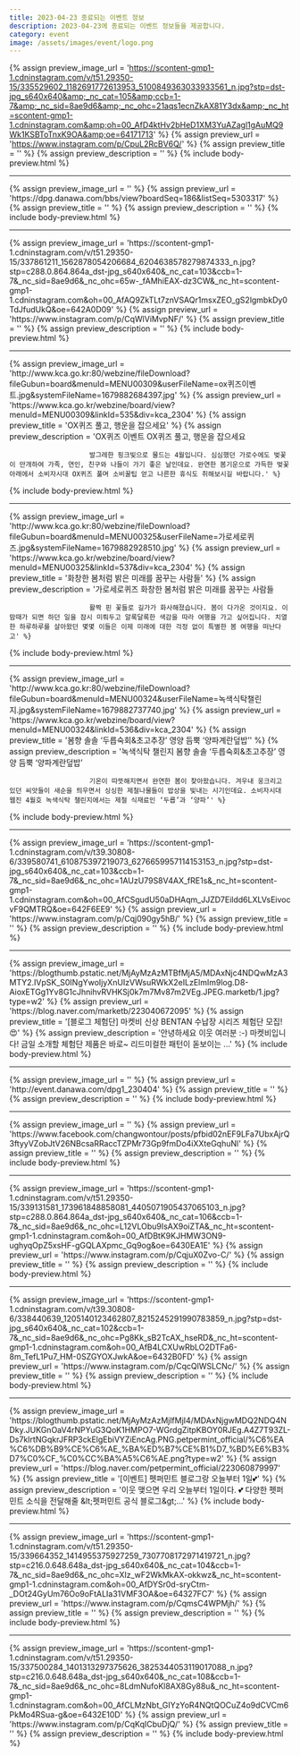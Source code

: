 ```yaml
---
title: 2023-04-23 종료되는 이벤트 정보
description: 2023-04-23에 종료되는 이벤트 정보들을 제공합니다.
category: event
image: /assets/images/event/logo.png
---
```

{% assign preview_image_url = 'https://scontent-gmp1-1.cdninstagram.com/v/t51.29350-15/335529602_1182691772613953_5100849363033933561_n.jpg?stp=dst-jpg_s640x640&amp;_nc_cat=105&amp;ccb=1-7&amp;_nc_sid=8ae9d6&amp;_nc_ohc=21aqs1ecnZkAX81Y3dx&amp;_nc_ht=scontent-gmp1-1.cdninstagram.com&amp;oh=00_AfD4ktHv2bHeD1XM3YuAZagl1gAuMQ9Wk1KSBToTnxK9OA&amp;oe=64171713' %}
{% assign preview_url = 'https://www.instagram.com/p/CpuL2RcBV6Q/' %}
{% assign preview_title = '' %}
{% assign preview_description = '' %}
{% include body-preview.html %}
<hr>{% assign preview_image_url = '' %}
{% assign preview_url = 'https://dpg.danawa.com/bbs/view?boardSeq=186&listSeq=5303317' %}
{% assign preview_title = '' %}
{% assign preview_description = '' %}
{% include body-preview.html %}
<hr>{% assign preview_image_url = 'https://scontent-gmp1-1.cdninstagram.com/v/t51.29350-15/337861211_1562878054206684_6204638578279874333_n.jpg?stp=c288.0.864.864a_dst-jpg_s640x640&amp;_nc_cat=103&amp;ccb=1-7&amp;_nc_sid=8ae9d6&amp;_nc_ohc=65w-_fAMhiEAX-dz3CW&amp;_nc_ht=scontent-gmp1-1.cdninstagram.com&amp;oh=00_AfAQ9ZkTLt7znVSAQr1msxZEO_gS2lgmbkDy0TdJfudUkQ&amp;oe=642A0D09' %}
{% assign preview_url = 'https://www.instagram.com/p/CqWlViMvpNF/' %}
{% assign preview_title = '' %}
{% assign preview_description = '' %}
{% include body-preview.html %}
<hr>{% assign preview_image_url = 'http://www.kca.go.kr:80/webzine/fileDownload?fileGubun=board&menuId=MENU00309&userFileName=ox퀴즈이벤트.jpg&systemFileName=1679882684397.jpg' %}
{% assign preview_url = 'https://www.kca.go.kr/webzine/board/view?menuId=MENU00309&linkId=535&div=kca_2304' %}
{% assign preview_title = 'OX퀴즈 풀고, 행운을 잡으세요' %}
{% assign preview_description = 'OX퀴즈 이벤트			OX퀴즈 풀고, 행운을 잡으세요																						발그레한 핑크빛으로 물드는 4월입니다. 심심했던 가로수에도 벚꽃이 만개하여 가족, 연인, 친구와 나들이 가기 좋은 날인데요. 완연한 봄기운으로 가득한 벚꽃 아래에서 소비자시대 OX퀴즈 풀며 소비꿀팁 얻고 나른한 휴식도 취해보시길 바랍니다.' %}
{% include body-preview.html %}
<hr>{% assign preview_image_url = 'http://www.kca.go.kr:80/webzine/fileDownload?fileGubun=board&menuId=MENU00325&userFileName=가로세로퀴즈.jpg&systemFileName=1679882928510.jpg' %}
{% assign preview_url = 'https://www.kca.go.kr/webzine/board/view?menuId=MENU00325&linkId=537&div=kca_2304' %}
{% assign preview_title = '화창한 봄처럼 밝은 미래를 꿈꾸는 사람들' %}
{% assign preview_description = '가로세로퀴즈			화창한 봄처럼 밝은 미래를 꿈꾸는 사람들																						활짝 핀 꽃들로 길가가 화사해졌습니다. 봄이 다가온 것이지요. 이맘때가 되면 하던 일을 잠시 미뤄두고 알록달록한 색감을 따라 여행을 가고 싶어집니다. 치열한 하루하루를 살아왔던 몇몇 이들은 이제 미래에 대한 걱정 없이 특별한 봄 여행을 떠난다고' %}
{% include body-preview.html %}
<hr>{% assign preview_image_url = 'http://www.kca.go.kr:80/webzine/fileDownload?fileGubun=board&menuId=MENU00324&userFileName=녹색식탁챌린지.jpg&systemFileName=1679882737740.jpg' %}
{% assign preview_url = 'https://www.kca.go.kr/webzine/board/view?menuId=MENU00324&linkId=536&div=kca_2304' %}
{% assign preview_title = '봄향 솔솔 ‘두릅숙회&초고추장’ 영양 듬뿍 ‘양파계란덮밥’' %}
{% assign preview_description = '녹색식탁 챌린지			봄향 솔솔 ‘두릅숙회&초고추장’ 영양 듬뿍 ‘양파계란덮밥’																						기온이 따뜻해지면서 완연한 봄이 찾아왔습니다. 겨우내 웅크리고 있던 씨앗들이 새순을 틔우면서 싱싱한 제철나물들이 밥상을 빛내는 시기인데요. 소비자시대 웹진 4월호 녹색식탁 챌린지에서는 제철 식재료인 ‘두릅’과 ‘양파’' %}
{% include body-preview.html %}
<hr>{% assign preview_image_url = 'https://scontent-gmp1-1.cdninstagram.com/v/t39.30808-6/339580741_610875397219073_6276659957114153153_n.jpg?stp=dst-jpg_s640x640&amp;_nc_cat=103&amp;ccb=1-7&amp;_nc_sid=8ae9d6&amp;_nc_ohc=1AUzU79S8V4AX_fRE1s&amp;_nc_ht=scontent-gmp1-1.cdninstagram.com&amp;oh=00_AfCSgudU50aDHAqm_JJZD7Eildd6LXLVsEivocvF9QMTRQ&amp;oe=642F6EE9' %}
{% assign preview_url = 'https://www.instagram.com/p/Cqj090gy5hB/' %}
{% assign preview_title = '' %}
{% assign preview_description = '' %}
{% include body-preview.html %}
<hr>{% assign preview_image_url = 'https://blogthumb.pstatic.net/MjAyMzAzMTBfMjA5/MDAxNjc4NDQwMzA3MTY2.IVpSK_S0INgYwoIjyXnUIzVWsuRWkX2eILzElmIm9log.D8-AioxETGg1Yv8G1cJhnihvRVHKSj0k7m7Mv87m2VEg.JPEG.marketb/1.jpg?type=w2' %}
{% assign preview_url = 'https://blog.naver.com/marketb/223040672095' %}
{% assign preview_title = '[블로그 체험단] 마켓비 신상 BENTAN 수납장 시리즈 체험단 모집!😍' %}
{% assign preview_description = '안녕하세요 이웃 여러분 :-) 마켓비입니다! 금일 소개할 체험단 제품은 바로~ 리드미컬한 패턴이 돋보이는 ...' %}
{% include body-preview.html %}
<hr>{% assign preview_image_url = '' %}
{% assign preview_url = 'http://event.danawa.com/dpg1_230404' %}
{% assign preview_title = '' %}
{% assign preview_description = '' %}
{% include body-preview.html %}
<hr>{% assign preview_image_url = '' %}
{% assign preview_url = 'https://www.facebook.com/changwontour/posts/pfbid02nEF9LFa7UbxAjrQ3ftyyVZobJtV26NBcsaRRaccTZPMr73Gp9fmDo4iXXteGqhuNl' %}
{% assign preview_title = '' %}
{% assign preview_description = '' %}
{% include body-preview.html %}
<hr>{% assign preview_image_url = 'https://scontent-gmp1-1.cdninstagram.com/v/t51.29350-15/339131581_173961848858081_4405071905437065103_n.jpg?stp=c288.0.864.864a_dst-jpg_s640x640&amp;_nc_cat=106&amp;ccb=1-7&amp;_nc_sid=8ae9d6&amp;_nc_ohc=L12VLObu9IsAX9oiZTA&amp;_nc_ht=scontent-gmp1-1.cdninstagram.com&amp;oh=00_AfDBtK9KJHMW3ON9-ughyqOpZ5xsHF-gGQLAXpmc_Gq9og&amp;oe=6430EA1E' %}
{% assign preview_url = 'https://www.instagram.com/p/CqjuX0Zvo-C/' %}
{% assign preview_title = '' %}
{% assign preview_description = '' %}
{% include body-preview.html %}
<hr>{% assign preview_image_url = 'https://scontent-gmp1-1.cdninstagram.com/v/t39.30808-6/338440639_1205140123462807_8215245291990783859_n.jpg?stp=dst-jpg_s640x640&amp;_nc_cat=102&amp;ccb=1-7&amp;_nc_sid=8ae9d6&amp;_nc_ohc=Pg8Kk_sB2TcAX_hseRD&amp;_nc_ht=scontent-gmp1-1.cdninstagram.com&amp;oh=00_AfB4LCXUwRbLO2DTFa6-8m_TefL1Pu7_HM-0SZGYOXJwkA&amp;oe=6432B0FD' %}
{% assign preview_url = 'https://www.instagram.com/p/CqcQlWSLCNc/' %}
{% assign preview_title = '' %}
{% assign preview_description = '' %}
{% include body-preview.html %}
<hr>{% assign preview_image_url = 'https://blogthumb.pstatic.net/MjAyMzAzMjlfMjI4/MDAxNjgwMDQ2NDQ4NDky.JUKGnOaV4rNPYuG3QoK1HMPO7-WGrdgZitpKBOY0RJEg.A4Z7T93ZL-Ds7kIrtNGqkrJFRP3ckElgEbiVYZiEncAg.PNG.petpermint_official/%C6%EA%C6%DB%B9%CE%C6%AE_%BA%ED%B7%CE%B1%D7_%BD%E6%B3%D7%C0%CF_%C0%CC%BA%A5%C6%AE.png?type=w2' %}
{% assign preview_url = 'https://blog.naver.com/petpermint_official/223060879997' %}
{% assign preview_title = '[이벤트] 펫퍼민트 블로그랑 오늘부터 1일💕' %}
{% assign preview_description = '이웃 맺으면 우리 오늘부터 1일이다. 💕 다양한 펫퍼민트 소식을 전달해줄 &amp;lt;펫퍼민트 공식 블로그&amp;gt;...' %}
{% include body-preview.html %}
<hr>{% assign preview_image_url = 'https://scontent-gmp1-1.cdninstagram.com/v/t51.29350-15/339664352_1414955375927259_7307708172971419721_n.jpg?stp=c216.0.648.648a_dst-jpg_s640x640&amp;_nc_cat=104&amp;ccb=1-7&amp;_nc_sid=8ae9d6&amp;_nc_ohc=XIz_wF2WkMkAX-okkwz&amp;_nc_ht=scontent-gmp1-1.cdninstagram.com&amp;oh=00_AfDYSr0d-sryCtm-_DOt24GyUm76Oo9oFtALIa31VMF3OA&amp;oe=64327FC7' %}
{% assign preview_url = 'https://www.instagram.com/p/CqmsC4WPMjh/' %}
{% assign preview_title = '' %}
{% assign preview_description = '' %}
{% include body-preview.html %}
<hr>{% assign preview_image_url = 'https://scontent-gmp1-1.cdninstagram.com/v/t51.29350-15/337500284_1401313297375626_3825344053119017088_n.jpg?stp=c216.0.648.648a_dst-jpg_s640x640&amp;_nc_cat=108&amp;ccb=1-7&amp;_nc_sid=8ae9d6&amp;_nc_ohc=8LdmNufoKl8AX8Gy88u&amp;_nc_ht=scontent-gmp1-1.cdninstagram.com&amp;oh=00_AfCLMzNbt_GIYzYoR4NQtQOCuZ4o9dCVCm6PkMo4RSua-g&amp;oe=6432E10D' %}
{% assign preview_url = 'https://www.instagram.com/p/CqKqICbuDjQ/' %}
{% assign preview_title = '' %}
{% assign preview_description = '' %}
{% include body-preview.html %}
